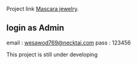 Project link [Mascara jewelry](https://mascara-jewelry.web.app/).

## login as Admin
email : wesawod769@necktai.com
pass : 123456

This project is still under developing
